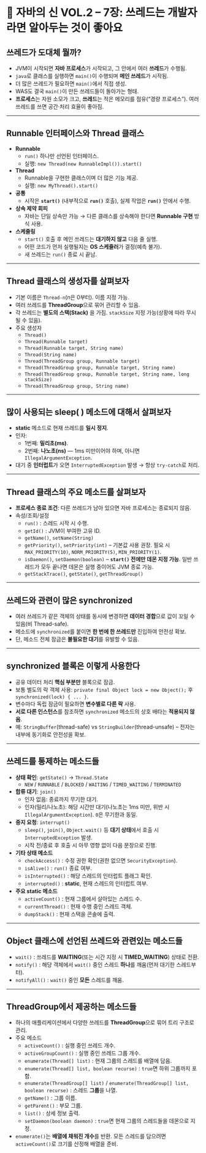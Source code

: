 # 📘 자바의 신 VOL.2 – 7장: 쓰레드는 개발자라면 알아두는 것이 좋아요

## 쓰레드가 도대체 뭘까?
- JVM이 시작되면 **자바 프로세스**가 시작되고, 그 안에서 여러 **쓰레드**가 수행됨.
- `java`로 클래스를 실행하면 `main()`이 수행되며 **메인 쓰레드**가 시작됨.
- 더 많은 쓰레드가 필요하면 `main()`에서 직접 생성.
- WAS도 결국 `main()`이 만든 쓰레드들이 돌아가는 형태.
- **프로세스**는 자원 소모가 크고, **쓰레드**는 적은 메모리를 점유(“경량 프로세스”). 여러 쓰레드를 쓰면 공간·처리 효율이 좋아짐.

---

## Runnable 인터페이스와 Thread 클래스
- **Runnable**
    - `run()` 하나만 선언된 인터페이스.
    - 실행: `new Thread(new RunnableImpl()).start()`
- **Thread**
    - Runnable을 구현한 클래스이며 더 많은 기능 제공.
    - 실행: `new MyThread().start()`
- **공통**
    - 시작은 **`start()`** (내부적으로 **`run()`** 호출), 실제 작업은 **`run()`** 안에서 수행.
- **상속 제약 회피**
    - 자바는 단일 상속만 가능 → 다른 클래스를 상속해야 한다면 **Runnable 구현** 방식 사용.
- **스케줄링**
    - `start()` 호출 후 메인 쓰레드는 **대기하지 않고** 다음 줄 실행.
    - 어떤 코드가 먼저 실행될지는 **OS 스케줄러**가 결정(예측 불가).
    - 새 쓰레드는 `run()` 종료 시 끝남.

---

## Thread 클래스의 생성자를 살펴보자
- 기본 이름은 `Thread-n`(n은 0부터). 이름 지정 가능.
- 여러 쓰레드를 **ThreadGroup**으로 묶어 관리할 수 있음.
- 각 쓰레드는 **별도의 스택(Stack)** 을 가짐. `stackSize` 지정 가능(상황에 따라 무시될 수 있음).
- 주요 생성자
    - `Thread()`
    - `Thread(Runnable target)`
    - `Thread(Runnable target, String name)`
    - `Thread(String name)`
    - `Thread(ThreadGroup group, Runnable target)`
    - `Thread(ThreadGroup group, Runnable target, String name)`
    - `Thread(ThreadGroup group, Runnable target, String name, long stackSize)`
    - `Thread(ThreadGroup group, String name)`

---

## 많이 사용되는 sleep( ) 메소드에 대해서 살펴보자
- **static** 메소드로 현재 쓰레드를 **일시 정지**.
- 인자:
    - 1번째: **밀리초(ms)**.
    - 2번째: **나노초(ns)** — 1ms 미만이어야 하며, 아니면 `IllegalArgumentException`.
- 대기 중 **인터럽트**가 오면 `InterruptedException` 발생 → 항상 `try-catch`로 처리.

---

## Thread 클래스의 주요 메소드를 살펴보자
- **프로세스 종료 조건**: 다른 쓰레드가 남아 있으면 자바 프로세스는 종료되지 않음.
- 속성/조회/설정
    - `run()` : 스레드 시작 시 수행.
    - `getId()` : JVM이 부여한 고유 ID.
    - `getName()`, `setName(String)`
    - `getPriority()`, `setPriority(int)` – 기본값 사용 권장. 필요 시 `MAX_PRIORITY(10)`, `NORM_PRIORITY(5)`, `MIN_PRIORITY(1)`.
    - `isDaemon()`, `setDaemon(boolean)` – **`start()` 전에만 데몬 지정 가능**. 일반 쓰레드가 모두 끝나면 데몬은 실행 중이어도 JVM 종료 가능.
    - `getStackTrace()`, `getState()`, `getThreadGroup()`

---

## 쓰레드와 관련이 많은 synchronized
- 여러 쓰레드가 같은 객체의 상태를 동시에 변경하면 **데이터 경합**으로 값이 꼬일 수 있음(비 Thread-safe).
- 메소드에 `synchronized`를 붙이면 **한 번에 한 쓰레드만** 진입하여 안전성 확보.
- 단, 메소드 전체 잠금은 **불필요한 대기**를 유발할 수 있음.

---

## synchronized 블록은 이렇게 사용한다
- 공유 데이터 처리 **핵심 부분만** 블록으로 잠금.
- 보통 별도의 락 객체 사용: `private final Object lock = new Object();` 후 `synchronized(lock) { ... }`.
- 변수마다 독립 잠금이 필요하면 **변수별로 다른 락** 사용.
- **서로 다른 인스턴스**를 참조하면 `synchronized` 메소드의 상호 배타는 **적용되지 않음**.
- 예: `StringBuffer`(thread-safe) vs `StringBuilder`(thread-unsafe) – 전자는 내부에 동기화로 안전성을 확보.

---

## 쓰레드를 통제하는 메소드들
- **상태 확인**: `getState()` → `Thread.State`
    - `NEW` / `RUNNABLE` / `BLOCKED` / `WAITING` / `TIMED_WAITING` / `TERMINATED`
- **합류 대기**: `join()`
    - 인자 없음: 종료까지 무기한 대기.
    - 인자(밀리/나노초): 해당 시간만 대기(나노초는 1ms 미만, 위반 시 `IllegalArgumentException`). `0`은 무기한과 동일.
- **중지 요청**: `interrupt()`
    - `sleep()`, `join()`, `Object.wait()` 등 **대기 상태**에서 호출 시 `InterruptedException` 발생.
    - 시작 전/종료 후 호출 시 아무 영향 없이 다음 문장으로 진행.
- **기타 상태 메소드**
    - `checkAccess()` : 수정 권한 확인(권한 없으면 `SecurityException`).
    - `isAlive()` : `run()` 종료 여부.
    - `isInterrupted()` : 해당 스레드의 인터럽트 플래그 확인.
    - `interrupted()` : **static**, 현재 스레드의 인터럽트 여부.
- **주요 static 메소드**
    - `activeCount()` : 현재 그룹에서 살아있는 스레드 수.
    - `currentThread()` : 현재 수행 중인 스레드 객체.
    - `dumpStack()` : 현재 스택을 콘솔에 출력.

---

## Object 클래스에 선언된 쓰레드와 관련있는 메소드들
- `wait()` : 쓰레드를 **WAITING**(또는 시간 지정 시 **TIMED_WAITING**) 상태로 전환.
- `notify()` : 해당 객체에서 `wait()` 중인 스레드 **하나**를 깨움(먼저 대기한 스레드부터).
- `notifyAll()` : `wait()` 중인 **모든** 스레드를 깨움.

---

## ThreadGroup에서 제공하는 메소드들
- 하나의 애플리케이션에서 다양한 쓰레드를 **ThreadGroup**으로 묶어 트리 구조로 관리.
- 주요 메소드
    - `activeCount()` : 실행 중인 쓰레드 개수.
    - `activeGroupCount()` : 실행 중인 쓰레드 그룹 개수.
    - `enumerate(Thread[] list)` : 현재 그룹의 스레드를 배열에 담음.
    - `enumerate(Thread[] list, boolean recurse)` : `true`면 하위 그룹까지 포함.
    - `enumerate(ThreadGroup[] list)` / `enumerate(ThreadGroup[] list, boolean recurse)` : 스레드 **그룹**을 나열.
    - `getName()` : 그룹 이름.
    - `getParent()` : 부모 그룹.
    - `list()` : 상세 정보 출력.
    - `setDaemon(boolean daemon)` : `true`면 현재 그룹의 스레드들을 데몬으로 지정.
- `enumerate()`는 **배열에 채워진 개수**를 반환. 모든 스레드를 담으려면 `activeCount()`로 크기를 산정해 배열을 준비.


